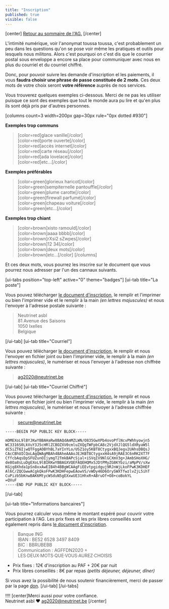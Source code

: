 ```yaml
---
title: "Inscription"
published: true
visible: false
---
```

[center]
[Retour au sommaire de l'AG.](/ag2020?classes=btn,btn-primary) 
[/center]

L'intimité numérique, voir l'anonymat toussa toussa, c'est probablement un peu dans les questions qu'on se pose voir même les pratiques et outils pour lesquels nous militons. Alors c'est pourquoi on c'est dis que le courrier postal sous enveloppe a encore sa place pour communiquer avec nous en plus du courriel et du courriel chiffré.

Donc, pour pouvoir suivre les demande d'inscription el les paiements, il vous **faudra choisir une phrase de passe constituée de 2 mots**.  Ces deux mots de votre choix seront **votre référence** auprès de nos services.

Vous trouverez quelques exemples ci-dessous.  Merci de ne pas les utiliser puisque ce sont des exemples que tout le monde aura pu lire et qu'en plus ils sont déjà pris par d'autres personnes.

[columns count=3 width=200px gap=30px rule="0px dotted #930"]

**Exemples trop communs**
> [color=red]glace vanille[/color]</br>
> [color=red]porte ouverte[/color]</br>
> [color=red]accès internet[/color]</br>
> [color=red]carte réseau[/color]</br>
> [color=red]ada lovelace[/color]</br>
> [color=red]etc…[/color]

**Exemples préférables**

> [color=green]glorieux haricot[/color]</br>
> [color=green]sempiternelle pantouffle[/color]</br>
> [color=green]plume carotte[/color]</br>
> [color=green]firewall parfumé[/color]</br>
> [color=green]chapeau voiture[/color]</br>
> [color=green]etc…[/color]

**Exemples trop chiant**
> [color=brown]xisto ramould[/color]</br>
> [color=brown]aaaa bbbb[/color]</br>
> [color=brown]rXsi2 sZwpes[/color]</br>
> [color=brown]12 34[/color]</br>
> [color=brown]deux mots[/color]</br>
> [color=brown]etc…[/color]
[/columns]

Et ces deux mots, vous pourrez les inscrire sur le document que vous pourrez nous adresser par l'un des cannaux suivants.

[ui-tabs position="top-left" active="0" theme="badges"]
[ui-tab title="La poste"]

Vous pouvez télécharger [le document d'inscription](inscription_ag2020.odt), le remplir et l'imprimer ou bien l'imprimer vide et le remplir à la main _(en lettres majuscules)_ et nous l'envoyer à l'adresse postale suivante :

> Neutrinet asbl</br>
> 81 Avenue des Saisons</br>
> 1050 Ixelles</br>
> Belgique</br>

[/ui-tab]
[ui-tab title="Courriel"]

Vous pouvez télécharger [le document d'inscription](inscription_ag2020.odt), le remplir et nous l'envoyer en fichier joint ou bien l'imprimer vide, le remplir à la main _(en lettres majuscules)_, le numériser et nous l'envoyer à l'adresse non chiffrée suivante :

> <a href="mailto:ag2020@neutrinet.be?subject=[AGFFDN2020] Inscription&body=Vous trouverez ci-joint mon ou mes formulaires d'inscription remplis.%0D%0A%0D%0A%0D%0A">ag2020@neutrinet.be</a>

[/ui-tab]
[ui-tab title="Courriel Chiffré"]

Vous pouvez télécharger [le document d'inscription](inscription_ag2020.odt), le remplir et nous l'envoyer en fichier joint ou bien l'imprimer vide, le remplir à la main _(en lettres majuscules)_, le numériser et nous l'envoyer à l'adresse chiffrée suivante :

> <a href="mailto:ag2020@neutrinet.be?subject=[AGFFDN2020] Inscription&body=Vous trouverez ci-joint mon ou mes formulaires d'inscription remplis.%0D%0A%0D%0A%0D%0A">secure@neutrinet.be</a>

```
-----BEGIN PGP PUBLIC KEY BLOCK-----

mDMEXoL9lBYJKwYBBAHaRw8BAQdAmMZLWN/O835GwXPb4ovoPflNcvPWhhyowjn5
WC3316S0LkVuY3J5cHRlZCBOZXV0cmluZXQgTWFpbCA8c2VjdXJlQG5ldXRyaW5l
dC5iZT6IjwQTFggAOBYhBL7aYInYLo/USZ1oy5KBT8CtygxxBQJegv2UAhsDBQsJ
CAcCBhUICQoLAgQWAgMBAh4BAheAAAoJEJKBT8CtygxxH4sA9jRAE3C6nRK2XT7F
CffcbAqsDpSFUZunOIjymgT2TmkBAPcSjal+iSVqIV9NlGCXmV3g+JAmbSHoXHG/
de8Oa8sLuDgEXoL9lBIKKwYBBAGXVQEFAQEHQMxSJDtPMyZG8KYbzi/aMpPV/sXw
KGjq8Xhda1pSn8xxAwEIB4h4BBgWCAAgFiEEvtpgidguj9RJnWjLkoFPwK3KDHEF
Al6C/ZQCGwwACgkQkoFPwK3KDHFepwEAowVS/vWDy46D6OrySWXTfwzlvZjL5ihT
CuPizb5bKnwBAK6MtycWSduN5gEXxwUE31HhxR+ABruOf+O8+coBokYL
=QVuF
-----END PGP PUBLIC KEY BLOCK-----
```
[/ui-tab]

[ui-tab title="Informations bancaires"]

Vous pourrez calculer vous même le montant espéré pour couvrir votre participation à l'AG.  Les prix fixes et les prix libres conseillés sont également repris dans [le document d'inscription](inscription_ag2020.odt).

> Banque ING</br>
> IBAN : BE52 6528 3497 8409</br>
> BIC : BBRUBEBB </br>
> Communication : AGFFDN2020 + LES·DEUX·MOTS·QUE·VOUS·AUREZ·CHOISIS</br>

* Prix fixes : 12€ d'inscription au PAF + 20€ par nuit
* Prix libres conseillés : 8€ par repas _(petits déjeuner, déjeuner, dîner)_

Si vous avez la possibilité de nous soutenir financièrement, merci de passer par la page [don](don).
[/ui-tab]
[/ui-tabs]

!!!! [center]Merci aussi pour votre confiance.</br>Neutrinet asbl ♥ <a href="mailto:ag2020@neutrinet.be?subject=[AGFFDN2020] Inscription&body=Étant passé par la page concernant les inscriptions, j'ai l'une ou l'autre question remarque ou commentaire.%0D%0A%0D%0A%0D%0A">ag2020@neutrinet.be</a> [/center]